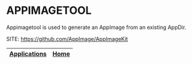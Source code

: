 # APPIMAGETOOL

 Appimagetool is used to generate an AppImage from an existing AppDir.
 
 SITE: https://github.com/AppImage/AppImageKit

 | [Applications](https://portable-linux-apps.github.io/apps.html) | [Home](https://portable-linux-apps.github.io)
 | --- | --- |
